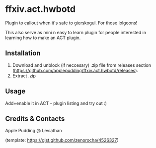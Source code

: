 # ffxiv.act.hwbotd
Plugin to callout when it's safe to gierskogul. For those lolgoons!

This also serve as mini n easy to learn plugin for people interested in learning how to make an ACT plugin.

## Installation
1. Download and unblock (if neccesary) .zip file from releases section (https://github.com/applepudding/ffxiv.act.hwbotd/releases).
2. Extract .zip

## Usage
Add+enable it in ACT - plugin listing and try out :)

## Credits & Contacts
Apple Pudding @ Leviathan

(template: https://gist.github.com/zenorocha/4526327)